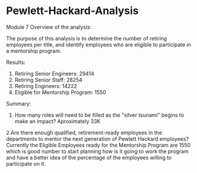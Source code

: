 # Pewlett-Hackard-Analysis
Module 7
Overview of the analysis:

The purpose of this analysis is to determine the number of retiring employees per title, and identify employees who are eligible to participate in a  mentorship program.

Results:

1. Retiring Senior Engineers: 29414
2. Retiring Senior Staff: 28254
3. Retiring Engineers: 14222
4. Eligible for Mentorship Program: 1550

Summary:

1. How many roles will need to be filled as the "silver tsunami" begins to make an impact?
Aproximately 33K

2.Are there enough qualified, retirement-ready employees in the departments to mentor the next generation of Pewlett Hackard employees?
Currently the Eligible Employees ready for the Mentorship Program are 1550 which is good number to start planning how is it going to work the program and have a better idea of the percentage of the employees willing to participate on it. 

